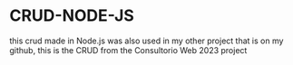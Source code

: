 # CRUD-NODE-JS
this crud made in Node.js was also used in my other project that is on my github, this is the CRUD from the Consultorio Web 2023 project
